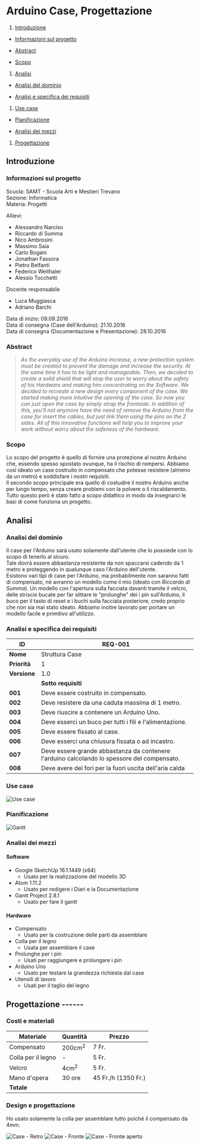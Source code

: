 # Arduino Case, Progettazione

1. [Introduzione](#introduzione)

  - [Informazioni sul progetto](#informazioni-sul-progetto)

  - [Abstract](#abstract)

  - [Scopo](#scopo)

1. [Analisi](#analisi)

  - [Analisi del dominio](#analisi-del-dominio)

  - [Analisi e specifica dei requisiti](#analisi-e-specifica-dei-requisiti)

1. [Use case](#use-case)

  - [Pianificazione](#pianificazione)

  - [Analisi dei mezzi](#analisi-dei-mezzi)

1. [Progettazione](#progettazione)



## Introduzione

### Informazioni sul progetto

Scuola: SAMT - Scuola Arti e Mestieri Trevano <br>
Sezione: Informatica <br>
Materia: Progetti

Allievi:
  - Alessandro Narciso
  - Riccardo di Summa
  - Nico Ambrosini
  - Massimo Saia
  - Carlo Bogani
  - Jonathan Fassora
  - Pietro Belfanti
  - Federico Weithaler
  - Alessio Tocchetti

Docente responsabile
  - Luca Muggiasca
  - Adriano Barchi

Data di inizio: 09.09.2016 <br>
Data di consegna (Case dell'Arduino): 21.10.2016 <br>
Data di consegna (Documentazione e Presentazione): 28.10.2016

### Abstract

  > *As the everyday use of the Arduino increase, a new protection system
  > must be created to prevent the damage and increase the security.
  > At the same time it has to be light and manageable. Then, we decided
  > to create a solid shield that will stop the user to worry about the
  > safety of his Hardware and making him concentrating on the Software.
  > We decided to recreate a new design every component of the case.
  > We started making more intuitive the opening of the case. So now you
  > can just open the case by simply strap the frontside. In addition of
  > this, you'll not anymore have the need of remove the Arduino from the
  > case for insert the cables, but just link them using the pins on the
  > 2 sides. All of this innovative functions will help you to improve your
  > work without worry about the safeness of the hardware.*

### Scopo

  Lo scopo del progetto è quello di fornire una protezione al nostro Arduino che,
  essendo spesso spostato ovunque, ha il rischio di rompersi. Abbiamo così ideato un
  case costruito in compensato che potesse resistere (almeno da un metro) e soddisfare i nostri requisiti.<br>
  Il secondo scopo principale era quello di costudire il nostro Arduino anche
  per lungo tempo, senza creare problemi con la polvere o il riscaldamento.
  Tutto questo però è stato fatto a scopo didattico in modo da insegnarci le basi di come
  funziona un progetto.


## Analisi

### Analisi del dominio

  Il case per l'Arduino sarà usato solamente dall'utente che lo possiede con lo scopo
  di tenerlo al sicuro.<br> Tale dovrà essere abbastanza resistente da non spaccarsi cadendo
  da 1 metro e proteggendo in qualunque caso l'Arduino dell'utente.<br> Esistono vari tipi di case
  per l'Arduino, ma probabilmente non saranno fatti di compensato, nè avranno un modello come
  il mio (ideato con _Riccardo di Summa_). Un modello con l'apertura sulla facciata
  davanti tramite il velcro, delle striscie bucate per far slittare le "prolunghe" dei i pin
  sull'Arduino, il buco per il tasto di reset e i buchi sulla facciata posteriore, credo proprio
  che non sia mai stato ideato. Abbiamo inoltre lavorato per portare un modello facile e primitivo
  all'utilizzo.

### Analisi e specifica dei requisiti

  |ID          |REQ-001               |
  |------------|----------------------|
  |**Nome**    | Struttura Case       |
  |**Priorità**| 1                    |
  |**Versione**| 1.0                  |
  |            | **Sotto requisiti**  |
  |**001**     |Deve essere costruito in compensato.|
  |**002**     |Deve resistere da una caduta massima di 1 metro.|
  |**003**     |Deve riuscire a contenere un Arduino Uno.|
  |**004**     |Deve esserci un buco per tutti i fili e l'alimentazione.|
  |**005**     |Deve essere fissato al case.|
  |**006**     |Deve esserci una chiusura fissata o ad incastro.|
  |**007**     |Deve essere grande abbastanza da contenere l'arduino calcolando lo spessore del compensato.|
  |**008**     |Deve avere dei fori per la fuori uscita dell'aria calda|

### Use case

![Use case](0_UseCase.png)

### Pianificazione

![Gantt](0_Gantt.png)

### Analisi dei mezzi

#### Software

- Google SketchUp 16.1.1449 (x64)
  - Usato per la realizzazione del modello 3D
- Atom 1.11.2
  - Usato per redigere i Diari e la Documentazione
- Gantt Project 2.8.1
  - Usato per fare il gantt

#### Hardware

- Compensato
  - Usato per la costruzione delle parti da assemblare
- Colla per il legno
  - Usata per assemblare il case
- Prolunghe per i pin
  - Usati per raggiungere e prolungare i pin
- Arduino Uno
  - Usato per testare la grandezza richiesta dal case
- Utensili di lavoro
  - Usati per il taglio del legno

## Progettazione ------

### Costi e materiali

| Materiale  | Quantità | Prezzo |
|-------------|----------|--------|
| Compensato | 200cm<sup>2</sup> | 7 Fr. |
| Colla per il legno | - | 5 Fr. |
| Velcro | 4cm<sup>2</sup>  | 5 Fr. |
| Mano d'opera | 30 ore | 45 Fr./h (1350 Fr.) |
| **Totale**  ||  |

### Design e progettazione

Ho usato solamente la colla per assemblare tutto poiché il compensato da 4mm.

![Case - Retro](0_Modello3D_back.png)
![Case - Fronte](0_Modello3D_front.png)
![Case - Fronte aperto](0_Modello3D_front2.png)

